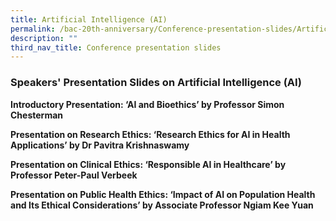 ```yaml
---
title: Artificial Intelligence (AI)
permalink: /bac-20th-anniversary/Conference-presentation-slides/Artificial-Intelligence
description: ""
third_nav_title: Conference presentation slides
---
```

### **Speakers' Presentation Slides on Artificial Intelligence (AI)**

**Introductory Presentation: ‘AI and Bioethics’ by Professor Simon Chesterman** [](/files/20th%20Anniversary%20Resources/AI%20and%20Bioethics%20by%20Professor%20Simon%20Chesterman.pdf)

**Presentation on Research Ethics: ‘Research Ethics for AI in Health Applications’ by Dr Pavitra Krishnaswamy**[](/files/20th%20Anniversary%20Resources/Research%20Ethics%20-%20Research%20Ethics%20for%20AI%20in%20Health%20Applications%20by%20Dr%20Pavitra%20Krishnaswamy.pdf)

**Presentation on Clinical Ethics: ‘Responsible AI in Healthcare’ by Professor Peter-Paul Verbeek**[](/files/20th%20Anniversary%20Resources/Clinical%20Ethics%20-%20Responsible%20AI%20in%20Healthcare%20by%20Professor%20Peter-Paul%20Verbeek.pdf)

**Presentation on Public Health Ethics: ‘Impact of AI on Population Health and Its Ethical Considerations’ by Associate Professor Ngiam Kee Yuan**[](/files/20th%20Anniversary%20Resources/Impact%20of%20AI%20on%20Population%20Health%20and%20its%20Ethical%20Considerations%20by%20A_Prof%20Ngiam%20Kee%20Yuan.pdf)